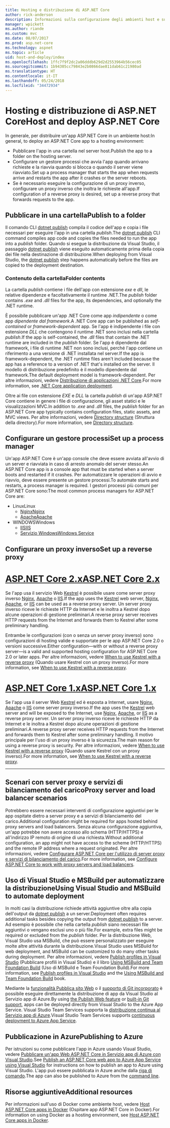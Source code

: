 ```yaml
---
title: Hosting e distribuzione di ASP.NET Core
author: rick-anderson
description: Informazioni sulla configurazione degli ambienti host e sulla distribuzione delle app ASP.NET Core.
manager: wpickett
ms.author: riande
ms.custom: mvc
ms.date: 08/07/2017
ms.prod: asp.net-core
ms.technology: aspnet
ms.topic: article
uid: host-and-deploy/index
ms.openlocfilehash: 1ffc7f9f2dc2a06dddb629d2d2553964b56cec05
ms.sourcegitcommit: 1b94305cc79843e2b0866dae811dab61c21980ad
ms.translationtype: HT
ms.contentlocale: it-IT
ms.lasthandoff: 05/24/2018
ms.locfileid: "34472934"
---
```

# <a name="host-and-deploy-aspnet-core"></a><span data-ttu-id="da216-103">Hosting e distribuzione di ASP.NET Core</span><span class="sxs-lookup"><span data-stu-id="da216-103">Host and deploy ASP.NET Core</span></span>

<span data-ttu-id="da216-104">In generale, per distribuire un'app ASP.NET Core in un ambiente host:</span><span class="sxs-lookup"><span data-stu-id="da216-104">In general, to deploy an ASP.NET Core app to a hosting environment:</span></span>

* <span data-ttu-id="da216-105">Pubblicare l'app in una cartella nel server host.</span><span class="sxs-lookup"><span data-stu-id="da216-105">Publish the app to a folder on the hosting server.</span></span>
* <span data-ttu-id="da216-106">Configurare un gestore processi che avvia l'app quando arrivano richieste e la riavvia quando si blocca o quando il server viene riavviato.</span><span class="sxs-lookup"><span data-stu-id="da216-106">Set up a process manager that starts the app when requests arrive and restarts the app after it crashes or the server reboots.</span></span>
* <span data-ttu-id="da216-107">Se è necessario eseguire la configurazione di un proxy inverso, configurare un proxy inverso che inoltra le richieste all'app.</span><span class="sxs-lookup"><span data-stu-id="da216-107">If configuration of a reverse proxy is desired, set up a reverse proxy that forwards requests to the app.</span></span>

## <a name="publish-to-a-folder"></a><span data-ttu-id="da216-108">Pubblicare in una cartella</span><span class="sxs-lookup"><span data-stu-id="da216-108">Publish to a folder</span></span>

<span data-ttu-id="da216-109">Il comando CLI [dotnet publish](/dotnet/articles/core/tools/dotnet-publish) compila il codice dell'app e copia i file necessari per eseguire l'app in una cartella *publish*.</span><span class="sxs-lookup"><span data-stu-id="da216-109">The [dotnet publish](/dotnet/articles/core/tools/dotnet-publish) CLI command compiles app code and copies the files needed to run the app into a *publish* folder.</span></span> <span data-ttu-id="da216-110">Quando si esegue la distribuzione da Visual Studio, il passaggio [dotnet publish](/dotnet/core/tools/dotnet-publish) viene eseguito automaticamente prima della copia dei file nella destinazione di distribuzione.</span><span class="sxs-lookup"><span data-stu-id="da216-110">When deploying from Visual Studio, the [dotnet publish](/dotnet/core/tools/dotnet-publish) step happens automatically before the files are copied to the deployment destination.</span></span>

### <a name="folder-contents"></a><span data-ttu-id="da216-111">Contenuto della cartella</span><span class="sxs-lookup"><span data-stu-id="da216-111">Folder contents</span></span>

<span data-ttu-id="da216-112">La cartella *publish* contiene i file dell'app con estensione *exe* e *dll*, le relative dipendenze e facoltativamente il runtime .NET.</span><span class="sxs-lookup"><span data-stu-id="da216-112">The *publish* folder contains *.exe* and *.dll* files for the app, its dependencies, and optionally the .NET runtime.</span></span>

<span data-ttu-id="da216-113">È possibile pubblicare un'app .NET Core come app *indipendente* o come app *dipendente dal framework*.</span><span class="sxs-lookup"><span data-stu-id="da216-113">A .NET Core app can be published as *self-contained* or *framework-dependent* app.</span></span> <span data-ttu-id="da216-114">Se l'app è indipendente i file con estensione *DLL* che contengono il runtime .NET sono inclusi nella cartella *publish*.</span><span class="sxs-lookup"><span data-stu-id="da216-114">If the app is self-contained, the *.dll* files that contain the .NET runtime are included in the *publish* folder.</span></span> <span data-ttu-id="da216-115">Se l'app è dipendente dal framework, i file di runtime .NET non sono inclusi, perché l'app contiene un riferimento a una versione di .NET installata nel server.</span><span class="sxs-lookup"><span data-stu-id="da216-115">If the app is framework-dependent, the .NET runtime files aren't included because the app has a reference to a version of .NET that's installed on the server.</span></span> <span data-ttu-id="da216-116">Il modello di distribuzione predefinito è il modello dipendente dal framework.</span><span class="sxs-lookup"><span data-stu-id="da216-116">The default deployment model is framework-dependent.</span></span> <span data-ttu-id="da216-117">Per altre informazioni, vedere [Distribuzione di applicazioni .NET Core](/dotnet/articles/core/deploying/index).</span><span class="sxs-lookup"><span data-stu-id="da216-117">For more information, see [.NET Core application deployment](/dotnet/articles/core/deploying/index).</span></span>

<span data-ttu-id="da216-118">Oltre ai file con estensione *EXE* e *DLL* la cartella *publish* di un'app ASP.NET Core contiene in genere i file di configurazione, gli asset statici e le visualizzazioni MVC.</span><span class="sxs-lookup"><span data-stu-id="da216-118">In addition to *.exe* and *.dll* files, the *publish* folder for an ASP.NET Core app typically contains configuration files, static assets, and MVC views.</span></span> <span data-ttu-id="da216-119">Per altre informazioni, vedere [Directory structure](xref:host-and-deploy/directory-structure) (Struttura della directory).</span><span class="sxs-lookup"><span data-stu-id="da216-119">For more information, see [Directory structure](xref:host-and-deploy/directory-structure).</span></span>

## <a name="set-up-a-process-manager"></a><span data-ttu-id="da216-120">Configurare un gestore processi</span><span class="sxs-lookup"><span data-stu-id="da216-120">Set up a process manager</span></span>

<span data-ttu-id="da216-121">Un'app ASP.NET Core è un'app console che deve essere avviata all'avvio di un server e riavviata in caso di arresto anomalo del server stesso.</span><span class="sxs-lookup"><span data-stu-id="da216-121">An ASP.NET Core app is a console app that must be started when a server boots and restarted if it crashes.</span></span> <span data-ttu-id="da216-122">Per automatizzare le operazioni di avvio e riavvio, deve essere presente un gestore processi.</span><span class="sxs-lookup"><span data-stu-id="da216-122">To automate starts and restarts, a process manager is required.</span></span> <span data-ttu-id="da216-123">I gestori processi più comuni per ASP.NET Core sono:</span><span class="sxs-lookup"><span data-stu-id="da216-123">The most common process managers for ASP.NET Core are:</span></span>

* <span data-ttu-id="da216-124">Linux</span><span class="sxs-lookup"><span data-stu-id="da216-124">Linux</span></span>
  * [<span data-ttu-id="da216-125">Nginx</span><span class="sxs-lookup"><span data-stu-id="da216-125">Nginx</span></span>](xref:host-and-deploy/linux-nginx)
  * [<span data-ttu-id="da216-126">Apache</span><span class="sxs-lookup"><span data-stu-id="da216-126">Apache</span></span>](xref:host-and-deploy/linux-apache)
* <span data-ttu-id="da216-127">WINDOWS</span><span class="sxs-lookup"><span data-stu-id="da216-127">Windows</span></span>
  * [<span data-ttu-id="da216-128">IIS</span><span class="sxs-lookup"><span data-stu-id="da216-128">IIS</span></span>](xref:host-and-deploy/iis/index)
  * [<span data-ttu-id="da216-129">Servizio Windows</span><span class="sxs-lookup"><span data-stu-id="da216-129">Windows Service</span></span>](xref:host-and-deploy/windows-service)

## <a name="set-up-a-reverse-proxy"></a><span data-ttu-id="da216-130">Configurare un proxy inverso</span><span class="sxs-lookup"><span data-stu-id="da216-130">Set up a reverse proxy</span></span>

# <a name="aspnet-core-2xtabaspnetcore2x"></a>[<span data-ttu-id="da216-131">ASP.NET Core 2.x</span><span class="sxs-lookup"><span data-stu-id="da216-131">ASP.NET Core 2.x</span></span>](#tab/aspnetcore2x)

<span data-ttu-id="da216-132">Se l'app usa il servizio Web [Kestrel](xref:fundamentals/servers/kestrel) è possibile usare come server proxy inverso [Nginx](xref:host-and-deploy/linux-nginx), [Apache](xref:host-and-deploy/linux-apache) o [IIS](xref:host-and-deploy/iis/index).</span><span class="sxs-lookup"><span data-stu-id="da216-132">If the app uses the [Kestrel](xref:fundamentals/servers/kestrel) web server, [Nginx](xref:host-and-deploy/linux-nginx), [Apache](xref:host-and-deploy/linux-apache), or [IIS](xref:host-and-deploy/iis/index) can be used as a reverse proxy server.</span></span> <span data-ttu-id="da216-133">Un server proxy inverso riceve le richieste HTTP da Internet e le inoltra a Kestrel dopo alcune operazioni di gestione preliminari.</span><span class="sxs-lookup"><span data-stu-id="da216-133">A reverse proxy server receives HTTP requests from the Internet and forwards them to Kestrel after some preliminary handling.</span></span>

<span data-ttu-id="da216-134">Entrambe le configurazioni (con o senza un server proxy inverso) sono configurazioni di hosting valide e supportate per le app ASP.NET Core 2.0 o versioni successive.</span><span class="sxs-lookup"><span data-stu-id="da216-134">Either configuration&mdash;with or without a reverse proxy server&mdash;is a valid and supported hosting configuration for ASP.NET Core 2.0 or later apps.</span></span> <span data-ttu-id="da216-135">Per altre informazioni, vedere [When to use Kestrel with a reverse proxy](xref:fundamentals/servers/kestrel#when-to-use-kestrel-with-a-reverse-proxy) (Quando usare Kestrel con un proxy inverso).</span><span class="sxs-lookup"><span data-stu-id="da216-135">For more information, see [When to use Kestrel with a reverse proxy](xref:fundamentals/servers/kestrel#when-to-use-kestrel-with-a-reverse-proxy).</span></span>

# <a name="aspnet-core-1xtabaspnetcore1x"></a>[<span data-ttu-id="da216-136">ASP.NET Core 1.x</span><span class="sxs-lookup"><span data-stu-id="da216-136">ASP.NET Core 1.x</span></span>](#tab/aspnetcore1x)

<span data-ttu-id="da216-137">Se l'app usa il server Web [Kestrel](xref:fundamentals/servers/kestrel) ed è esposta a Internet, usare [Nginx](xref:host-and-deploy/linux-nginx), [Apache](xref:host-and-deploy/linux-apache) o [IIS](xref:host-and-deploy/iis/index) come server proxy inverso.</span><span class="sxs-lookup"><span data-stu-id="da216-137">If the app uses the [Kestrel](xref:fundamentals/servers/kestrel) web server and will be exposed to the Internet, use [Nginx](xref:host-and-deploy/linux-nginx), [Apache](xref:host-and-deploy/linux-apache), or [IIS](xref:host-and-deploy/iis/index) as a reverse proxy server.</span></span> <span data-ttu-id="da216-138">Un server proxy inverso riceve le richieste HTTP da Internet e le inoltra a Kestrel dopo alcune operazioni di gestione preliminari.</span><span class="sxs-lookup"><span data-stu-id="da216-138">A reverse proxy server receives HTTP requests from the Internet and forwards them to Kestrel after some preliminary handling.</span></span> <span data-ttu-id="da216-139">Il motivo principale per l'uso di un proxy inverso è la sicurezza.</span><span class="sxs-lookup"><span data-stu-id="da216-139">The main reason for using a reverse proxy is security.</span></span> <span data-ttu-id="da216-140">Per altre informazioni, vedere [When to use Kestrel with a reverse proxy](xref:fundamentals/servers/kestrel?tabs=aspnetcore1x#when-to-use-kestrel-with-a-reverse-proxy) (Quando usare Kestrel con un proxy inverso).</span><span class="sxs-lookup"><span data-stu-id="da216-140">For more information, see [When to use Kestrel with a reverse proxy](xref:fundamentals/servers/kestrel?tabs=aspnetcore1x#when-to-use-kestrel-with-a-reverse-proxy).</span></span>

---

## <a name="proxy-server-and-load-balancer-scenarios"></a><span data-ttu-id="da216-141">Scenari con server proxy e servizi di bilanciamento del carico</span><span class="sxs-lookup"><span data-stu-id="da216-141">Proxy server and load balancer scenarios</span></span>

<span data-ttu-id="da216-142">Potrebbero essere necessari interventi di configurazione aggiuntivi per le app ospitate dietro a server proxy e a servizi di bilanciamento del carico.</span><span class="sxs-lookup"><span data-stu-id="da216-142">Additional configuration might be required for apps hosted behind proxy servers and load balancers.</span></span> <span data-ttu-id="da216-143">Senza alcuna configurazione aggiuntiva, un'app potrebbe non avere accesso allo schema (HTTP/HTTPS) e all'indirizzo IP remoto di origine di una richiesta.</span><span class="sxs-lookup"><span data-stu-id="da216-143">Without additional configuration, an app might not have access to the scheme (HTTP/HTTPS) and the remote IP address where a request originated.</span></span> <span data-ttu-id="da216-144">Per altre informazioni, vedere [Configurare ASP.NET Core per l'utilizzo di server proxy e servizi di bilanciamento del carico](xref:host-and-deploy/proxy-load-balancer).</span><span class="sxs-lookup"><span data-stu-id="da216-144">For more information, see [Configure ASP.NET Core to work with proxy servers and load balancers](xref:host-and-deploy/proxy-load-balancer).</span></span>

## <a name="using-visual-studio-and-msbuild-to-automate-deployment"></a><span data-ttu-id="da216-145">Uso di Visual Studio e MSBuild per automatizzare la distribuzione</span><span class="sxs-lookup"><span data-stu-id="da216-145">Using Visual Studio and MSBuild to automate deployment</span></span>

<span data-ttu-id="da216-146">In molti casi la distribuzione richiede attività aggiuntive oltre alla copia dell'output da [dotnet publish](/dotnet/core/tools/dotnet-publish) a un server.</span><span class="sxs-lookup"><span data-stu-id="da216-146">Deployment often requires additional tasks besides copying the output from [dotnet publish](/dotnet/core/tools/dotnet-publish) to a server.</span></span> <span data-ttu-id="da216-147">Ad esempio è possibile che nella cartella *publish* siano necessari file aggiuntivi o vengano esclusi uno o più file.</span><span class="sxs-lookup"><span data-stu-id="da216-147">For example, extra files might be required or excluded from the *publish* folder.</span></span> <span data-ttu-id="da216-148">Per la distribuzione Web, Visual Studio usa MSBuild, che può essere personalizzato per eseguire molte altre attività durante la distribuzione.</span><span class="sxs-lookup"><span data-stu-id="da216-148">Visual Studio uses MSBuild for web deployment, and MSBuild can be customized to do many other tasks during deployment.</span></span> <span data-ttu-id="da216-149">Per altre informazioni, vedere [Publish profiles in Visual Studio](xref:host-and-deploy/visual-studio-publish-profiles) (Pubblicare profili in Visual Studio) e il libro [Using MSBuild and Team Foundation Build](http://msbuildbook.com/) (Uso di MSBuild e Team Foundation Build).</span><span class="sxs-lookup"><span data-stu-id="da216-149">For more information, see [Publish profiles in Visual Studio](xref:host-and-deploy/visual-studio-publish-profiles) and the [Using MSBuild and Team Foundation Build](http://msbuildbook.com/) book.</span></span>

<span data-ttu-id="da216-150">Mediante la [funzionalità Pubblica sito Web](xref:tutorials/publish-to-azure-webapp-using-vs) o il [supporto di Git incorporato](xref:host-and-deploy/azure-apps/azure-continuous-deployment) è possibile eseguire direttamente la distribuzione di app da Visual Studio al Servizio app di Azure.</span><span class="sxs-lookup"><span data-stu-id="da216-150">By using [the Publish Web feature](xref:tutorials/publish-to-azure-webapp-using-vs) or [built-in Git support](xref:host-and-deploy/azure-apps/azure-continuous-deployment), apps can be deployed directly from Visual Studio to the Azure App Service.</span></span> <span data-ttu-id="da216-151">Visual Studio Team Services supporta la [distribuzione continua al Servizio app di Azure](/vsts/build-release/apps/cd/azure/aspnet-core-to-azure-webapp?tabs=vsts).</span><span class="sxs-lookup"><span data-stu-id="da216-151">Visual Studio Team Services supports [continuous deployment to Azure App Service](/vsts/build-release/apps/cd/azure/aspnet-core-to-azure-webapp?tabs=vsts).</span></span>

## <a name="publishing-to-azure"></a><span data-ttu-id="da216-152">Pubblicazione in Azure</span><span class="sxs-lookup"><span data-stu-id="da216-152">Publishing to Azure</span></span>

<span data-ttu-id="da216-153">Per istruzioni su come pubblicare l'app in Azure usando Visual Studio, vedere [Pubblicare un'app Web ASP.NET Core in Servizio app di Azure con Visual Studio](xref:tutorials/publish-to-azure-webapp-using-vs).</span><span class="sxs-lookup"><span data-stu-id="da216-153">See [Publish an ASP.NET Core web app to Azure App Service using Visual Studio](xref:tutorials/publish-to-azure-webapp-using-vs) for instructions on how to publish an app to Azure using Visual Studio.</span></span> <span data-ttu-id="da216-154">L'app può essere pubblicata in Azure anche dalla [riga di comando](xref:tutorials/publish-to-azure-webapp-using-cli).</span><span class="sxs-lookup"><span data-stu-id="da216-154">The app can also be published to Azure from the [command line](xref:tutorials/publish-to-azure-webapp-using-cli).</span></span>

## <a name="additional-resources"></a><span data-ttu-id="da216-155">Risorse aggiuntive</span><span class="sxs-lookup"><span data-stu-id="da216-155">Additional resources</span></span>

<span data-ttu-id="da216-156">Per informazioni sull'uso di Docker come ambiente host, vedere [Host ASP.NET Core apps in Docker](xref:host-and-deploy/docker/index) (Ospitare app ASP.NET Core in Docker).</span><span class="sxs-lookup"><span data-stu-id="da216-156">For information on using Docker as a hosting environment, see [Host ASP.NET Core apps in Docker](xref:host-and-deploy/docker/index).</span></span>
